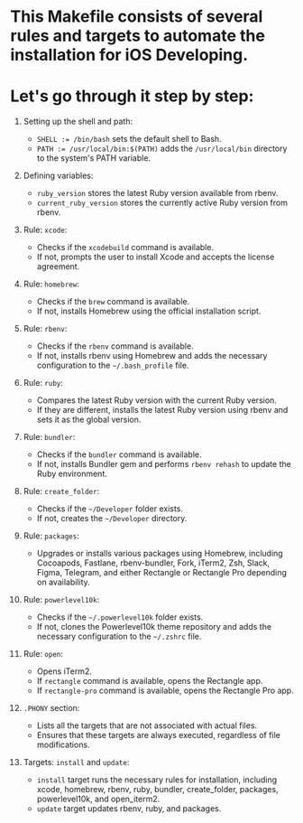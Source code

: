 # This Makefile consists of several rules and targets to automate the installation for iOS Developing. 
# Let's go through it step by step:

1. Setting up the shell and path:
   - `SHELL := /bin/bash` sets the default shell to Bash.
   - `PATH := /usr/local/bin:$(PATH)` adds the `/usr/local/bin` directory to the system's PATH variable.

2. Defining variables:
   - `ruby_version` stores the latest Ruby version available from rbenv.
   - `current_ruby_version` stores the currently active Ruby version from rbenv.

3. Rule: `xcode`:
   - Checks if the `xcodebuild` command is available.
   - If not, prompts the user to install Xcode and accepts the license agreement.

4. Rule: `homebrew`:
   - Checks if the `brew` command is available.
   - If not, installs Homebrew using the official installation script.

5. Rule: `rbenv`:
   - Checks if the `rbenv` command is available.
   - If not, installs rbenv using Homebrew and adds the necessary configuration to the `~/.bash_profile` file.

6. Rule: `ruby`:
   - Compares the latest Ruby version with the current Ruby version.
   - If they are different, installs the latest Ruby version using rbenv and sets it as the global version.

7. Rule: `bundler`:
   - Checks if the `bundler` command is available.
   - If not, installs Bundler gem and performs `rbenv rehash` to update the Ruby environment.

8. Rule: `create_folder`:
   - Checks if the `~/Developer` folder exists.
   - If not, creates the `~/Developer` directory.

9. Rule: `packages`:
   - Upgrades or installs various packages using Homebrew, including Cocoapods, Fastlane, rbenv-bundler, Fork, iTerm2, Zsh, Slack, Figma, Telegram, and either Rectangle or Rectangle Pro depending on availability.

10. Rule: `powerlevel10k`:
    - Checks if the `~/.powerlevel10k` folder exists.
    - If not, clones the Powerlevel10k theme repository and adds the necessary configuration to the `~/.zshrc` file.

11. Rule: `open`:
    - Opens iTerm2.
    - If `rectangle` command is available, opens the Rectangle app.
    - If `rectangle-pro` command is available, opens the Rectangle Pro app.

12. `.PHONY` section:
    - Lists all the targets that are not associated with actual files.
    - Ensures that these targets are always executed, regardless of file modifications.

13. Targets: `install` and `update`:
    - `install` target runs the necessary rules for installation, including xcode, homebrew, rbenv, ruby, bundler, create_folder, packages, powerlevel10k, and open_iterm2.
    - `update` target updates rbenv, ruby, and packages.
